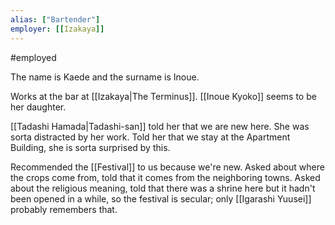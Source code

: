 ```yaml
---
alias: ["Bartender"]
employer: [[Izakaya]]
---
```

#employed 

The name is Kaede and the surname is Inoue.


Works at the bar at [[Izakaya|The Terminus]].
[[Inoue Kyoko]] seems to be her daughter.

[[Tadashi Hamada|Tadashi-san]] told her that we are new here.
She was sorta distracted by her work.
Told her that we stay at the Apartment Building, she is sorta surprised by this.

Recommended the [[Festival]] to us because we're new.
Asked about where the crops come from, told that it comes from the neighboring towns.
Asked about the religious meaning, told that there was a shrine here but it hadn't been opened in a while, so the festival is secular; only [[Igarashi Yuusei]] probably remembers that.

